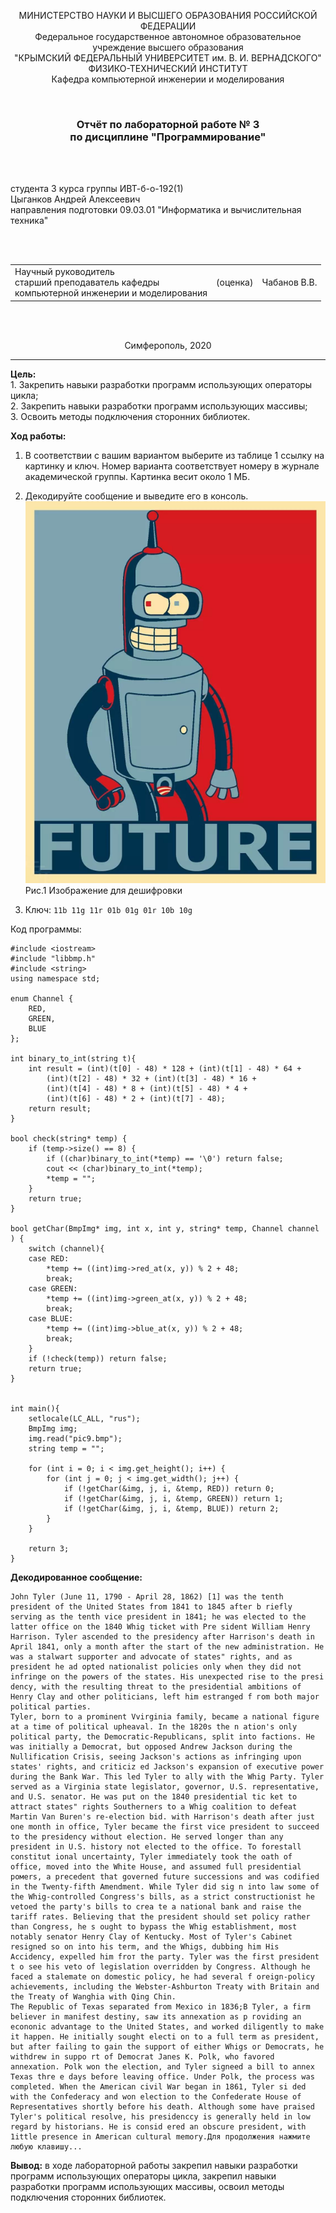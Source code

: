 ﻿<p align="center">МИНИСТЕРСТВО НАУКИ  И ВЫСШЕГО ОБРАЗОВАНИЯ РОССИЙСКОЙ ФЕДЕРАЦИИ<br>
Федеральное государственное автономное образовательное учреждение высшего образования<br>
"КРЫМСКИЙ ФЕДЕРАЛЬНЫЙ УНИВЕРСИТЕТ им. В. И. ВЕРНАДСКОГО"<br>
ФИЗИКО-ТЕХНИЧЕСКИЙ ИНСТИТУТ<br>
Кафедра компьютерной инженерии и моделирования</p>
<br>
<h3 align="center">Отчёт по лабораторной работе № 3<br> по дисциплине "Программирование"</h3>
<br><br>
<p>студента 3 курса группы ИВТ-б-о-192(1)<br>
Цыганков Андрей Алексеевич<br>
направления подготовки 09.03.01 "Информатика и вычислительная техника"</p>
<br><br>
<table>
<tr><td>Научный руководитель<br> старший преподаватель кафедры<br> компьютерной инженерии и моделирования</td>
<td>(оценка)</td>
<td>Чабанов В.В.</td>
</tr>
</table>
<br><br>
<p align="center">Симферополь, 2020</p>
<hr>

**Цель:**  <br> 1. Закрепить навыки разработки программ использующих операторы цикла;<br>
2. Закрепить навыки разработки программ использующих массивы;<br>
3. Освоить методы подключения сторонних библиотек.<br>

**Ход работы:**
1. В соответствии с вашим вариантом выберите из таблице 1 ссылку на картинку и ключ. Номер варианта соответствует номеру в журнале академической группы. Картинка весит около 1 МБ.

2. Декодируйте сообщение и выведите его в консоль.
![](https://raw.githubusercontent.com/Kolovrat2405/Laba/master/3/pic9.bmp)<br/>
Рис.1 Изображение для дешифровки

3. Ключ: ```11b 11g 11r 01b 01g 01r 10b 10g```


Код программы:
```
#include <iostream>
#include "libbmp.h"
#include <string>
using namespace std;

enum Channel {
	RED,
	GREEN,
	BLUE
};

int binary_to_int(string t){
	int result = (int)(t[0] - 48) * 128 + (int)(t[1] - 48) * 64 +
		(int)(t[2] - 48) * 32 + (int)(t[3] - 48) * 16 +
		(int)(t[4] - 48) * 8 + (int)(t[5] - 48) * 4 +
		(int)(t[6] - 48) * 2 + (int)(t[7] - 48);
	return result;
}

bool check(string* temp) {
	if (temp->size() == 8) {
		if ((char)binary_to_int(*temp) == '\0') return false;
		cout << (char)binary_to_int(*temp);
		*temp = "";
	}
	return true;
}

bool getChar(BmpImg* img, int x, int y, string* temp, Channel channel ) {
	switch (channel){
	case RED: 
		*temp += ((int)img->red_at(x, y)) % 2 + 48;
		break;
	case GREEN: 
		*temp += ((int)img->green_at(x, y)) % 2 + 48;
		break;
	case BLUE: 
		*temp += ((int)img->blue_at(x, y)) % 2 + 48;
		break;
	}
	if (!check(temp)) return false;
	return true;
}


int main(){
	setlocale(LC_ALL, "rus");
	BmpImg img;
	img.read("pic9.bmp");
	string temp = "";

	for (int i = 0; i < img.get_height(); i++) {         
		for (int j = 0; j < img.get_width(); j++) {   
			if (!getChar(&img, j, i, &temp, RED)) return 0;
			if (!getChar(&img, j, i, &temp, GREEN)) return 1;
			if (!getChar(&img, j, i, &temp, BLUE)) return 2;
		}
	}

	return 3;
}
```
**Декодированное сообщение:**
```
John Tyler (June 11, 1790 - April 28, 1862) [1] was the tenth president of the United States from 1841 to 1845 after b riefly serving as the tenth vice president in 1841; he was elected to the latter office on the 1840 Whig ticket with Pre sident William Henry Harrison. Тyler ascended to the presidency after Harrison's death in April 1841, only a month after the start of the new administration. He was a stalwart supporter and advocate of states" rights, and as president he ad opted nationalist policies only when they did not infringe on the powers of the states. His unexpected rise to the presi dency, with the resulting threat to the presidential ambitions of Henry Clay and other politicians, left him estranged f гom both major political parties.
Тyler, born to a prominent Vvirginia family, became a national figure at a time of political upheaval. In the 1820s the n ation's only pоlitical party, the Democratic-Republicans, split into factions. He was initially a Democrat, but opposed Andrew Jackson during the Nullification Crisis, seeing Jackson's actions as infringing upon states' rights, and criticiz ed Jackson's еxpansion of exеcutive power during the Bank War. This led Tyler to ally with the Whig Party. Tyler served as a Virginia state legislator, governor, U.S. representative, and U.S. senator. Hе was put on the 1840 presidential tic ket to attract states" rights Southerners to a Whig сoalition to defeat Martin Van Buren's re-election bid. with Harrison's death after just one month in office, Tyler became the first vice president to succeed to the presidency without election. He served longer than any president in U.S. history not elected to the office. To forestall constitut ional uncertainty, Tyler immediately took the oath of office, moved into the White House, and assumed full presidential ромers, a prеcedent that governed future successions and was codified in the Twenty-fifth Amendment. While Tyler did sig n into law somе of the Whig-controlled Congress's bills, as a strict constructionist he vetoed the party's bills tо crea te a national bank and raise the tariff rates. Believing that the president should set policy rather than Сongress, he s ought to bypass the Whig establishment, most notably senator Henry Clay of Kentucky. Most of Tyler's Cabinet resigned so on into his term, and the Whigs, dubbing him His Accidency, eхpelled him froт the party. Tyler was the first president t o see his veto of legislation overridden by Congress. Although he faced a stalemate on domestic policy, he had several f oreign-policy achievements, including the Webster-Ashburton Treaty with Britain and the Treaty of Wanghia with Qing Chin. 
The Republic of Texas separated from Mexico in 1836;B Тyler, a firm believer in manifest destiny, saw its annexation as p гoviding an econonic advantagе to the United States, and worked diligently to make it happen. He initially sought electi on to a full term as president, but after failing to gain the support of either Whigs or Democrats, he withdrew in suppo rt of Democrat Janes K. Polk, who favored annехation. Polk won the election, and Tyler signeеd a bill to annex Texas thre e days before leaving office. Under Polk, the process was сompleted. When the American civil War began in 1861, Tyler si ded with thе Confederacy and won election to the Confederate House of Representatives shortly before his death. Although some have praised Tyler's political resolve, his presidencсу is generally held in low regard by historians. He is consid ered an obscure president, with 1ittle presence in American cultural memory.Для продолжения нажмите любую клавишу...
```
**Вывод:** в ходе лабораторной работы закрепил навыки разработки программ использующих операторы цикла, закрепил навыки разработки программ использующих массивы, освоил методы подключения сторонних библиотек.
